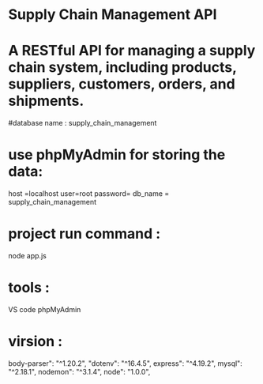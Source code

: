 # Supply Chain Management API

# A RESTful API for managing a supply chain system, including products, suppliers, customers, orders, and shipments.

#database name : 
  supply_chain_management
 # use phpMyAdmin for storing the data:
  host =localhost
  user=root
  password=
  db_name = supply_chain_management

# project run command : 
node app.js
# tools :
  VS code
  phpMyAdmin
# virsion :
 body-parser": "^1.20.2",
 "dotenv": "^16.4.5",
  express": "^4.19.2",
  mysql": "^2.18.1",
  nodemon": "^3.1.4",
  node": "1.0.0", 
